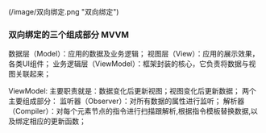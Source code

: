 (/image/双向绑定.png "双向绑定")
### 双向绑定的三个组成部分  MVVM
  数据层（Model）：应用的数据及业务逻辑；
  视图层（View）：应用的展示效果，各类UI组件；
  业务逻辑层（ViewModel）：框架封装的核心，它负责将数据与视图关联起来；

ViewModel:
  主要职责就是：数据变化后更新视图；视图变化后更新数据；
  两个主要组成部分：
    监听器（Observer）：对所有数据的属性进行监听；
    解析器（Compiler）：对每个元素节点的指令进行扫描跟解析,根据指令模板替换数据,以及绑定相应的更新函数；